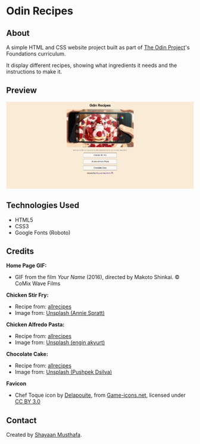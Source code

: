 # Odin Recipes

## About

A simple HTML and CSS website project built as part of [The Odin Project](https://www.theodinproject.com/lessons/foundations-recipes)'s Foundations curriculum.

It display different recipes, showing what ingredients it needs and the instructions to make it.

## Preview

![Homepage Screenshot](images/homepage-screenshot.png)

## Technologies Used

- HTML5  
- CSS3  
- Google Fonts (Roboto)

## Credits

**Home Page GIF:**

- GIF from the film <em>Your Name</em> (2016), directed by Makoto Shinkai. © CoMix Wave Films

**Chicken Stir Fry:**

- Recipe from: [allrecipes](https://www.allrecipes.com/recipe/223382/chicken-stir-fry/)
- Image from: [Unsplash (Annie Spratt)](https://unsplash.com/photos/bowl-of-fried-rice-oT7_v-I0hHg)

**Chicken Alfredo Pasta:**

- Recipe from: [allrecipes](https://www.allrecipes.com/recipe/11970/easy-chicken-alfredo/)
- Image from: [Unsplash (engin akyurt)](https://unsplash.com/photos/a-plate-of-food-on-a-wooden-table-Jrvcg9My0B4)

**Chocolate Cake:**

- Recipe from: [allrecipes](https://www.allrecipes.com/recipe/17981/one-bowl-chocolate-cake-iii/)
- Image from: [Unsplash (Pushpek Dsilva)](https://unsplash.com/photos/chocolate-cake-on-white-ceramic-plate-2UeBOL7UD34)

**Favicon**

- Chef Toque icon by [Delapouite](https://game-icons.net/1x1/delapouite/chef-toque.html), from [Game-icons.net](https://game-icons.net/), licensed under [CC BY 3.0](https://creativecommons.org/licenses/by/3.0/)

## Contact

Created by [Shayaan Musthafa](https://github.com/shayaan183).